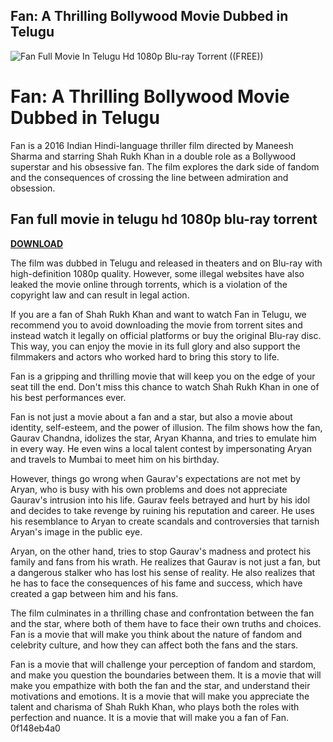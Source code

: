## Fan: A Thrilling Bollywood Movie Dubbed in Telugu

 
![Fan Full Movie In Telugu Hd 1080p Blu-ray Torrent ((FREE))](https://encrypted-tbn3.gstatic.com/images?q=tbn:ANd9GcQNkdXWJoGqH7a9awHtGoJmqaVsnFkHFuTiOT1tIiM4vhYlNR_YSs2ESyk)

 
# Fan: A Thrilling Bollywood Movie Dubbed in Telugu
 
Fan is a 2016 Indian Hindi-language thriller film directed by Maneesh Sharma and starring Shah Rukh Khan in a double role as a Bollywood superstar and his obsessive fan. The film explores the dark side of fandom and the consequences of crossing the line between admiration and obsession.
 
## Fan full movie in telugu hd 1080p blu-ray torrent


[**DOWNLOAD**](https://www.google.com/url?q=https%3A%2F%2Ftiurll.com%2F2tKguv&sa=D&sntz=1&usg=AOvVaw1YHzRvmYwH04tD5f6wVUAE)

 
The film was dubbed in Telugu and released in theaters and on Blu-ray with high-definition 1080p quality. However, some illegal websites have also leaked the movie online through torrents, which is a violation of the copyright law and can result in legal action.
 
If you are a fan of Shah Rukh Khan and want to watch Fan in Telugu, we recommend you to avoid downloading the movie from torrent sites and instead watch it legally on official platforms or buy the original Blu-ray disc. This way, you can enjoy the movie in its full glory and also support the filmmakers and actors who worked hard to bring this story to life.
 
Fan is a gripping and thrilling movie that will keep you on the edge of your seat till the end. Don't miss this chance to watch Shah Rukh Khan in one of his best performances ever.
  
Fan is not just a movie about a fan and a star, but also a movie about identity, self-esteem, and the power of illusion. The film shows how the fan, Gaurav Chandna, idolizes the star, Aryan Khanna, and tries to emulate him in every way. He even wins a local talent contest by impersonating Aryan and travels to Mumbai to meet him on his birthday.
 
However, things go wrong when Gaurav's expectations are not met by Aryan, who is busy with his own problems and does not appreciate Gaurav's intrusion into his life. Gaurav feels betrayed and hurt by his idol and decides to take revenge by ruining his reputation and career. He uses his resemblance to Aryan to create scandals and controversies that tarnish Aryan's image in the public eye.
 
Aryan, on the other hand, tries to stop Gaurav's madness and protect his family and fans from his wrath. He realizes that Gaurav is not just a fan, but a dangerous stalker who has lost his sense of reality. He also realizes that he has to face the consequences of his fame and success, which have created a gap between him and his fans.
 
The film culminates in a thrilling chase and confrontation between the fan and the star, where both of them have to face their own truths and choices. Fan is a movie that will make you think about the nature of fandom and celebrity culture, and how they can affect both the fans and the stars.
  
Fan is a movie that will challenge your perception of fandom and stardom, and make you question the boundaries between them. It is a movie that will make you empathize with both the fan and the star, and understand their motivations and emotions. It is a movie that will make you appreciate the talent and charisma of Shah Rukh Khan, who plays both the roles with perfection and nuance. It is a movie that will make you a fan of Fan.
 0f148eb4a0
